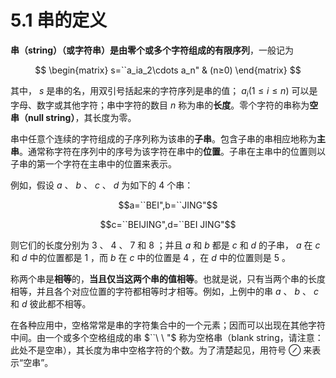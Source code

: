 # 5.1 串的定义
**串（string）（或字符串）是由零个或多个字符组成的有限序列**，一般记为

$$
\begin{matrix}
 s=``a_ia_2\cdots a_n" & (n≥0)
\end{matrix}
$$

其中， $s$ 是串的名，用双引号括起来的字符序列是串的值； $a_i(1≤i≤n)$ 可以是字母、数字或其他字符；串中字符的数目 $n$ 称为串的**长度**。零个字符的串称为**空串（null string）**，其长度为零。

串中任意个连续的字符组成的子序列称为该串的**子串**。包含子串的串相应地称为**主串**。通常称字符在序列中的序号为该字符在串中的**位置**。子串在主串中的位置则以子串的第一个字符在主串中的位置来表示。

例如，假设 $a$ 、 $b$ 、 $c$ 、 $d$ 为如下的 4 个串：

$$a=``BEI",b=``JING"$$

$$c=``BEIJING",d=``BEI JING"$$

则它们的长度分别为 $3$ 、 $4$ 、 $7$ 和 $8$ ；并且 $a$ 和 $b$ 都是 $c$ 和 $d$ 的子串， $a$ 在 $c$ 和 $d$ 中的位置都是 $1$ ，而 $b$ 在 $c$ 中的位置是 $4$ ，在 $d$ 中的位置则是 $5$ 。

称两个串是**相等**的，**当且仅当这两个串的值相等**。也就是说，只有当两个串的长度相等，并且各个对应位置的字符都相等时才相等。例如，上例中的串 $a$ 、 $b$ 、 $c$ 和 $d$ 彼此都不相等。

在各种应用中，空格常常是串的字符集合中的一个元素；因而可以出现在其他字符中间。由一个或多个空格组成的串 $``\ \ "$ 称为空格串（blank string，请注意：此处不是空串），其长度为串中空格字符的个数。为了清楚起见，用符号 $\oslash$ 来表示“空串”。